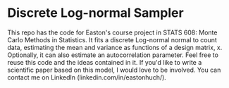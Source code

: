 # Discrete Log-normal Sampler

This repo has the code for Easton's course project in STATS 608: Monte Carlo Methods in Statistics.
It fits a discrete Log-normal normal to count data, estimating the mean and variance as functions of a design matrix, x.
Optionally, it can also estimate an autocorrelation parameter.
Feel free to reuse this code and the ideas contained in it.
If you'd like to write a scientific paper based on this model, I would love to be involved.
You can contact me on LinkedIn (linkedin.com/in/eastonhuch/).